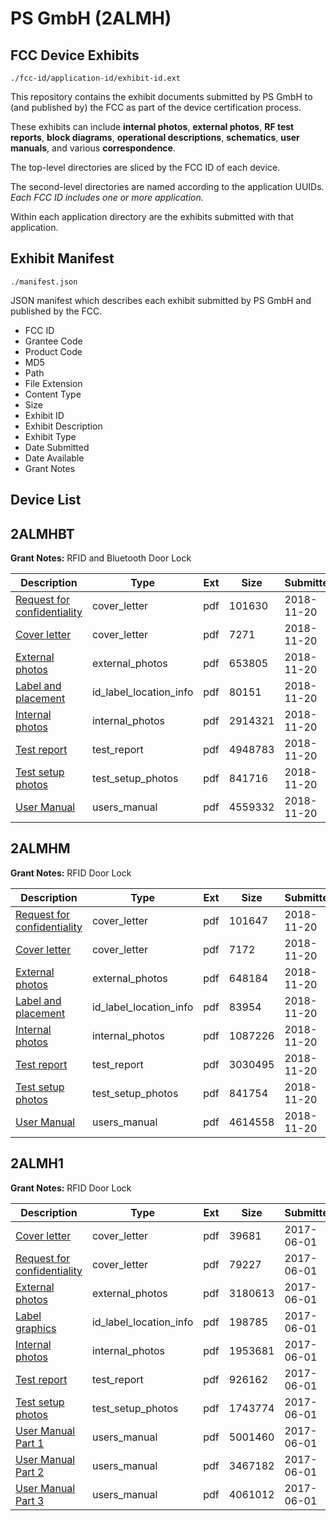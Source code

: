 # PS GmbH (2ALMH)
## FCC Device Exhibits

```
./fcc-id/application-id/exhibit-id.ext
```

This repository contains the exhibit documents submitted by PS GmbH to (and published by) the FCC as part of the device certification process.

These exhibits can include **internal photos**, **external photos**, **RF test reports**, **block diagrams**, **operational descriptions**, **schematics**, **user manuals**, and various **correspondence**.

The top-level directories are sliced by the FCC ID of each device.

The second-level directories are named according to the application UUIDs. *Each FCC ID includes one or more application.*

Within each application directory are the exhibits submitted with that application. 

## Exhibit Manifest

```
./manifest.json
```

JSON manifest which describes each exhibit submitted by PS GmbH and published by the FCC.

- FCC ID
- Grantee Code
- Product Code
- MD5
- Path
- File Extension
- Content Type
- Size
- Exhibit ID
- Exhibit Description
- Exhibit Type
- Date Submitted
- Date Available
- Grant Notes

## Device List
## 2ALMHBT
**Grant Notes:** RFID and Bluetooth Door Lock

| Description | Type | Ext | Size | Submitted | Available |
| ----------- | ---- | --- | ---- | --------- | --------- |
| [Request for confidentiality](2ALMHBT/18d5e7f5e147a125c672d169b0ddf7a4/4079144.pdf) | cover_letter | pdf | 101630 | 2018-11-20 | 2018-11-20 |
| [Cover letter](2ALMHBT/18d5e7f5e147a125c672d169b0ddf7a4/4079145.pdf) | cover_letter | pdf | 7271 | 2018-11-20 | 2018-11-20 |
| [External photos](2ALMHBT/18d5e7f5e147a125c672d169b0ddf7a4/4079135.pdf) | external_photos | pdf | 653805 | 2018-11-20 | 2018-11-20 |
| [Label and placement](2ALMHBT/18d5e7f5e147a125c672d169b0ddf7a4/4079134.pdf) | id_label_location_info | pdf | 80151 | 2018-11-20 | 2018-11-20 |
| [Internal photos](2ALMHBT/18d5e7f5e147a125c672d169b0ddf7a4/4079142.pdf) | internal_photos | pdf | 2914321 | 2018-11-20 | 2018-11-20 |
| [Test report](2ALMHBT/18d5e7f5e147a125c672d169b0ddf7a4/4079139.pdf) | test_report | pdf | 4948783 | 2018-11-20 | 2018-11-20 |
| [Test setup photos](2ALMHBT/18d5e7f5e147a125c672d169b0ddf7a4/4079140.pdf) | test_setup_photos | pdf | 841716 | 2018-11-20 | 2018-11-20 |
| [User Manual](2ALMHBT/18d5e7f5e147a125c672d169b0ddf7a4/4079141.pdf) | users_manual | pdf | 4559332 | 2018-11-20 | 2018-11-20 |
## 2ALMHM
**Grant Notes:** RFID Door Lock

| Description | Type | Ext | Size | Submitted | Available |
| ----------- | ---- | --- | ---- | --------- | --------- |
| [Request for confidentiality](2ALMHM/8da60399bd80518a4664f4ce58a7c5da/4079132.pdf) | cover_letter | pdf | 101647 | 2018-11-20 | 2018-11-20 |
| [Cover letter](2ALMHM/8da60399bd80518a4664f4ce58a7c5da/4079133.pdf) | cover_letter | pdf | 7172 | 2018-11-20 | 2018-11-20 |
| [External photos](2ALMHM/8da60399bd80518a4664f4ce58a7c5da/4079124.pdf) | external_photos | pdf | 648184 | 2018-11-20 | 2018-11-20 |
| [Label and placement](2ALMHM/8da60399bd80518a4664f4ce58a7c5da/4079123.pdf) | id_label_location_info | pdf | 83954 | 2018-11-20 | 2018-11-20 |
| [Internal photos](2ALMHM/8da60399bd80518a4664f4ce58a7c5da/4079130.pdf) | internal_photos | pdf | 1087226 | 2018-11-20 | 2018-11-20 |
| [Test report](2ALMHM/8da60399bd80518a4664f4ce58a7c5da/4079127.pdf) | test_report | pdf | 3030495 | 2018-11-20 | 2018-11-20 |
| [Test setup photos](2ALMHM/8da60399bd80518a4664f4ce58a7c5da/4079128.pdf) | test_setup_photos | pdf | 841754 | 2018-11-20 | 2018-11-20 |
| [User Manual](2ALMHM/8da60399bd80518a4664f4ce58a7c5da/4079129.pdf) | users_manual | pdf | 4614558 | 2018-11-20 | 2018-11-20 |
## 2ALMH1
**Grant Notes:** RFID Door Lock

| Description | Type | Ext | Size | Submitted | Available |
| ----------- | ---- | --- | ---- | --------- | --------- |
| [Cover letter](2ALMH1/6551dc2add1d014680e990086de7ba15/3410388.pdf) | cover_letter | pdf | 39681 | 2017-06-01 | 2017-06-01 |
| [Request for confidentiality](2ALMH1/6551dc2add1d014680e990086de7ba15/3410389.pdf) | cover_letter | pdf | 79227 | 2017-06-01 | 2017-06-01 |
| [External photos](2ALMH1/6551dc2add1d014680e990086de7ba15/3410372.pdf) | external_photos | pdf | 3180613 | 2017-06-01 | 2017-06-01 |
| [Label graphics](2ALMH1/6551dc2add1d014680e990086de7ba15/3410370.pdf) | id_label_location_info | pdf | 198785 | 2017-06-01 | 2017-06-01 |
| [Internal photos](2ALMH1/6551dc2add1d014680e990086de7ba15/3410386.pdf) | internal_photos | pdf | 1953681 | 2017-06-01 | 2017-06-01 |
| [Test report](2ALMH1/6551dc2add1d014680e990086de7ba15/3410379.pdf) | test_report | pdf | 926162 | 2017-06-01 | 2017-06-01 |
| [Test setup photos](2ALMH1/6551dc2add1d014680e990086de7ba15/3410382.pdf) | test_setup_photos | pdf | 1743774 | 2017-06-01 | 2017-06-01 |
| [User Manual Part 1](2ALMH1/6551dc2add1d014680e990086de7ba15/3410385.pdf) | users_manual | pdf | 5001460 | 2017-06-01 | 2017-06-01 |
| [User Manual Part 2](2ALMH1/6551dc2add1d014680e990086de7ba15/3410390.pdf) | users_manual | pdf | 3467182 | 2017-06-01 | 2017-06-01 |
| [User Manual Part 3](2ALMH1/6551dc2add1d014680e990086de7ba15/3410391.pdf) | users_manual | pdf | 4061012 | 2017-06-01 | 2017-06-01 |
